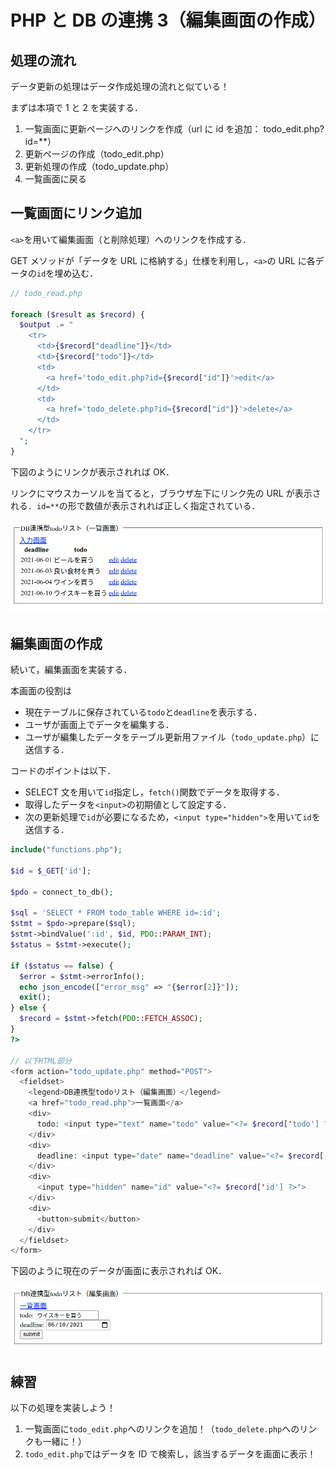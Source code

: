 # PHP と DB の連携 3（編集画面の作成）

## 処理の流れ

データ更新の処理はデータ作成処理の流れと似ている！

まずは本項で 1 と 2 を実装する．

1. 一覧画面に更新ページへのリンクを作成（url に id を追加： todo_edit.php?id=\*\*）
2. 更新ページの作成（todo_edit.php）
3. 更新処理の作成（todo_update.php）
4. 一覧画面に戻る

## 一覧画面にリンク追加

`<a>`を用いて編集画面（と削除処理）へのリンクを作成する．

GET メソッドが「データを URL に格納する」仕様を利用し，`<a>`の URL に各データの`id`を埋め込む．

```php
// todo_read.php

foreach ($result as $record) {
  $output .= "
    <tr>
      <td>{$record["deadline"]}</td>
      <td>{$record["todo"]}</td>
      <td>
        <a href='todo_edit.php?id={$record["id"]}'>edit</a>
      </td>
      <td>
        <a href='todo_delete.php?id={$record["id"]}'>delete</a>
      </td>
    </tr>
  ";
}

```

下図のようにリンクが表示されれば OK．

リンクにマウスカーソルを当てると，ブラウザ左下にリンク先の URL が表示される．`id=**`の形で数値が表示されれば正しく指定されている．

![一覧画面リンク表示](./img/php_crud02_todo_read.png)

## 編集画面の作成

続いて，編集画面を実装する．

本画面の役割は

- 現在テーブルに保存されている`todo`と`deadline`を表示する．
- ユーザが画面上でデータを編集する．
- ユーザが編集したデータをテーブル更新用ファイル（`todo_update.php`）に送信する．

コードのポイントは以下．

- SELECT 文を用いて`id`指定し，`fetch()`関数でデータを取得する．
- 取得したデータを`<input>`の初期値として設定する．
- 次の更新処理で`id`が必要になるため，`<input type="hidden">`を用いて`id`を送信する．

```php
include("functions.php");

$id = $_GET['id'];

$pdo = connect_to_db();

$sql = 'SELECT * FROM todo_table WHERE id=:id';
$stmt = $pdo->prepare($sql);
$stmt->bindValue(':id', $id, PDO::PARAM_INT);
$status = $stmt->execute();

if ($status == false) {
  $error = $stmt->errorInfo();
  echo json_encode(["error_msg" => "{$error[2]}"]);
  exit();
} else {
  $record = $stmt->fetch(PDO::FETCH_ASSOC);
}
?>

// 以下HTML部分
<form action="todo_update.php" method="POST">
  <fieldset>
    <legend>DB連携型todoリスト（編集画面）</legend>
    <a href="todo_read.php">一覧画面</a>
    <div>
      todo: <input type="text" name="todo" value="<?= $record['todo'] ?>">
    </div>
    <div>
      deadline: <input type="date" name="deadline" value="<?= $record['deadline'] ?>">
    </div>
    <div>
      <input type="hidden" name="id" value="<?= $record['id'] ?>">
    </div>
    <div>
      <button>submit</button>
    </div>
  </fieldset>
</form>

```

下図のように現在のデータが画面に表示されれば OK．

![編集画面データ表示](./img/php_crud02_todo_edit.png)

## 練習

以下の処理を実装しよう！

1. 一覧画面に`todo_edit.php`へのリンクを追加！（`todo_delete.php`へのリンクも一緒に！）
2. `todo_edit.php`ではデータを ID で検索し，該当するデータを画面に表示！
